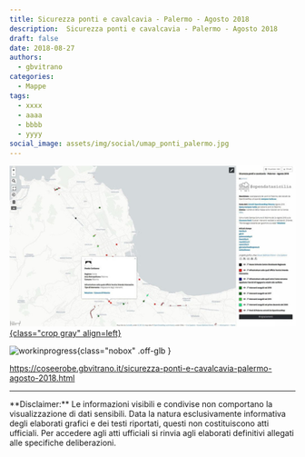 ```yaml
---
title: Sicurezza ponti e cavalcavia - Palermo - Agosto 2018
description:  Sicurezza ponti e cavalcavia - Palermo - Agosto 2018
draft: false
date: 2018-08-27
authors:
  - gbvitrano
categories:
  - Mappe
tags:
  - xxxx
  - aaaa
  - bbbb
  - yyyy
social_image: assets/img/social/umap_ponti_palermo.jpg
--- 
```

<style>.md-typeset code { background-color: #fff0;} 
</style>
[![viadotti](umap_ponti_palermo.jpg "Sicurezza ponti e cavalcavia - Palermo - Agosto 2018" ){class="crop gray" align=left}](index.md) 

![workinprogress](https://coseerobe.it/assets/img/workinprogress.jpg "Work in progress"){class="nobox" .off-glb }
<!-- more -->

https://coseerobe.gbvitrano.it/sicurezza-ponti-e-cavalcavia-palermo-agosto-2018.html

<hr>
**Disclaimer:** Le informazioni visibili e condivise non comportano la visualizzazione di dati sensibili. Data la natura esclusivamente informativa degli elaborati grafici e dei testi riportati, questi non costituiscono atti ufficiali. Per accedere agli atti ufficiali si rinvia agli elaborati definitivi allegati alle specifiche deliberazioni.
